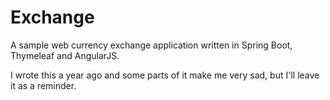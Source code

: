 # Exchange

A sample web currency exchange application written in Spring Boot, Thymeleaf and AngularJS.

I wrote this a year ago and some parts of it make me very sad, but I'll leave it as a reminder.